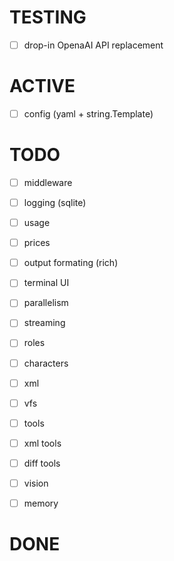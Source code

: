 # TESTING

- [ ] drop-in OpenaAI API replacement

# ACTIVE

- [ ] config (yaml + string.Template)

# TODO

- [ ] middleware
- [ ] logging (sqlite)
- [ ] usage
- [ ] prices

- [ ] output formating (rich)
- [ ] terminal UI

- [ ] parallelism
- [ ] streaming

- [ ] roles
- [ ] characters

- [ ] xml
- [ ] vfs
- [ ] tools
- [ ] xml tools
- [ ] diff tools

- [ ] vision
- [ ] memory

# DONE

